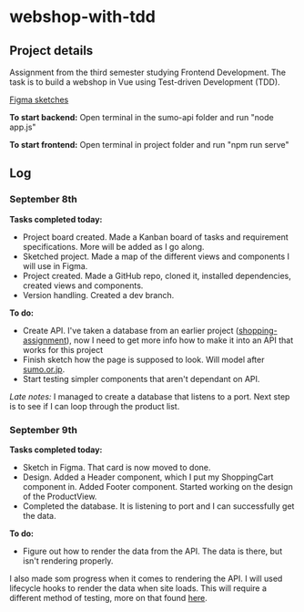 # webshop-with-tdd

## Project details
Assignment from the third semester studying Frontend Development. The task is to build a webshop in Vue using Test-driven Development (TDD). 

[Figma sketches](https://www.figma.com/file/1kOgUaWugjZF6SvEFDwv87/webshop-tdd-sketch?node-id=3%3A22)

**To start backend:**
Open terminal in the sumo-api folder and run "node app.js"

**To start frontend:**
Open terminal in project folder and run "npm run serve"

## Log

### September 8th

**Tasks completed today:**
- Project board created. Made a Kanban board of tasks and requirement specifications. More will be added as I go along.
- Sketched project. Made a map of the different views and components I will use in Figma. 
- Project created. Made a GitHub repo, cloned it, installed dependencies, created views and components.
- Version handling. Created a dev branch.

**To do:**
- Create API. I've taken a database from an earlier project ([shopping-assignment](https://github.com/Vicachu42/shopping-assignment)), now I need to get more info how to make it into an API that works for this project
- Finish sketch how the page is supposed to look. Will model after [sumo.or.jp](https://www.sumo.or.jp/En/).
- Start testing simpler components that aren't dependant on API.

*Late notes:* I managed to create a database that listens to a port. Next step is to see if I can loop through the product list.

### September 9th
**Tasks completed today:**
- Sketch in Figma. That card is now moved to done.
- Design. Added a Header component, which I put my ShoppingCart component in. Added Footer component. Started working on the design of the ProductView.
- Completed the database. It is listening to port and I can successfully get the data.

**To do:**
- Figure out how to render the data from the API. The data is there, but isn't rendering properly.

I also made som progress when it comes to rendering the API. I will used lifecycle hooks to render the data when site loads. This will require a different method of testing, more on that found [here](https://medium.com/@sebastiencorreia/testing-vue-js-lifecycle-hook-43c1227815bd).